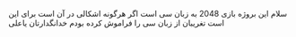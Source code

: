 سلام 
این بروژه بازی 2048 به زبان سی است
اگر هرگونه اشکالی در آن است برای این است تغریبان از زبان سی را فراموش کرده بودم
خدانگدارتان
یاعلی

